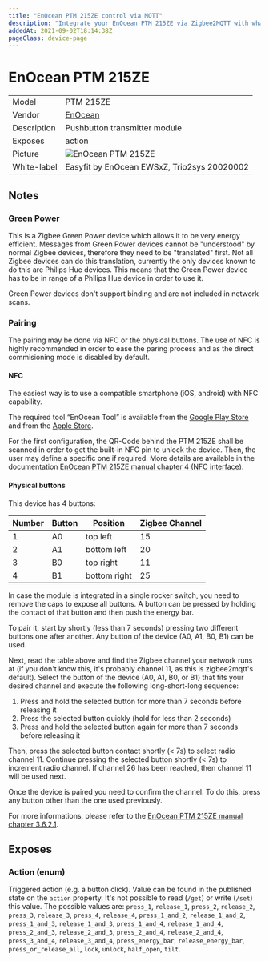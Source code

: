 ```yaml
---
title: "EnOcean PTM 215ZE control via MQTT"
description: "Integrate your EnOcean PTM 215ZE via Zigbee2MQTT with whatever smart home infrastructure you are using without the vendor's bridge or gateway."
addedAt: 2021-09-02T18:14:38Z
pageClass: device-page
---
```


<!-- !!!! -->
<!-- ATTENTION: This file is auto-generated through docgen! -->
<!-- You can only edit the "Notes"-Section between the two comment lines "Notes BEGIN" and "Notes END". -->
<!-- Do not use h1 or h2 heading within "## Notes"-Section. -->
<!-- !!!! -->

# EnOcean PTM 215ZE

|     |     |
|-----|-----|
| Model | PTM 215ZE  |
| Vendor  | [EnOcean](/supported-devices/#v=EnOcean)  |
| Description | Pushbutton transmitter module |
| Exposes | action |
| Picture | ![EnOcean PTM 215ZE](https://www.zigbee2mqtt.io/images/devices/PTM-215ZE.png) |
| White-label | Easyfit by EnOcean EWSxZ, Trio2sys 20020002 |


<!-- Notes BEGIN: You can edit here. Add "## Notes" headline if not already present. -->
## Notes


### Green Power
This is a Zigbee Green Power device which allows it to be very energy efficient.
Messages from Green Power devices cannot be "understood" by normal Zigbee devices, therefore they need to be "translated" first.
Not all Zigbee devices can do this translation, currently the only devices known to do this are Philips Hue devices. This means that the Green Power device has to be in range of a Philips Hue device in order to use it.

Green Power devices don't support binding and are not included in network scans.

### Pairing
The pairing may be done via NFC or the physical buttons. The use of NFC is highly recommended in order to ease the paring process and as the direct commisioning mode is disabled by default.

#### NFC
The easiest way is to use a compatible smartphone (iOS, android) with NFC capability.

The required tool “EnOcean Tool” is available from the [Google Play Store](https://play.google.com/store/apps/details?id=de.enocean.easytool&hl=en) and from the [Apple Store](https://apps.apple.com/de/app/enocean-tool/id1497283202).

For the first configuration, the QR-Code behind the PTM 215ZE shall be scanned in order to get the built-in NFC pin to unlock the device. Then, the user may define a specific one if required. More details are available in the documentation [EnOcean PTM 215ZE manual chapter 4 (NFC interface)](https://www.enocean.com/wp-content/uploads/redaktion/pdf/enocean_modules_24ghz/ptm-215ze/user-manual-pdf/PTM_215ZE_User_Manual-1.pdf).

#### Physical buttons
This device has 4 buttons:

| Number | Button | Position | Zigbee Channel |
|-|-|-|-|
| 1 | A0 | top left | 15 |
| 2 | A1 | bottom left | 20 |
| 3 | B0 | top right | 11 |
| 4 | B1 | bottom right | 25 |

In case the module is integrated in a single rocker switch, you need to remove the caps to expose all buttons. A button can be pressed by holding the contact of that button and then push the energy bar.

To pair it, start by shortly (less than 7 seconds) pressing two different buttons one after another. Any button of the device (A0, A1, B0, B1) can be used.

Next, read the table above and find the Zigbee channel your network runs at (if you don't know this, it's probably channel 11, as this is zigbee2mqtt's default). Select the button of the device (A0, A1, B0, or B1) that fits your desired channel and execute the following long-short-long sequence:

1. Press and hold the selected button for more than 7 seconds before releasing it
2. Press the selected button quickly (hold for less than 2 seconds)
3. Press and hold the selected button again for more than 7 seconds before releasing it

Then, press the selected button contact shortly (< 7s) to select radio channel 11. Continue pressing the selected button shortly (< 7s) to increment radio channel. If channel 26 has been reached, then channel 11 will be used next.

Once the device is paired you need to confirm the channel. To do this, press any button other than the one used previously.

For more informations, please refer to the [EnOcean PTM 215ZE manual chapter 3.6.2.1](https://www.enocean.com/wp-content/uploads/downloads-produkte/en/products/enocean_modules_24ghz/ptm-215ze/user-manual-pdf/PTM_215ZE_User_Manual-1.pdf).
<!-- Notes END: Do not edit below this line -->




## Exposes

### Action (enum)
Triggered action (e.g. a button click).
Value can be found in the published state on the `action` property.
It's not possible to read (`/get`) or write (`/set`) this value.
The possible values are: `press_1`, `release_1`, `press_2`, `release_2`, `press_3`, `release_3`, `press_4`, `release_4`, `press_1_and_2`, `release_1_and_2`, `press_1_and_3`, `release_1_and_3`, `press_1_and_4`, `release_1_and_4`, `press_2_and_3`, `release_2_and_3`, `press_2_and_4`, `release_2_and_4`, `press_3_and_4`, `release_3_and_4`, `press_energy_bar`, `release_energy_bar`, `press_or_release_all`, `lock`, `unlock`, `half_open`, `tilt`.

